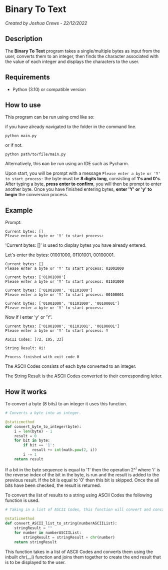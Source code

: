 # Binary To Text
*Created by Joshua Crews - 22/12/2022*

## Description
The **Binary To Text** program takes a single/multiple bytes as input from the user,
converts them to an integer, then finds the character associated with the value of each integer and displays the characters to the user.

## Requirements
* Python (3.10) or compatible version

## How to use
This program can be run using cmd like so:

if you have already navigated to the folder in the command line.

``` commandline
python main.py
``` 

or if not.

``` commandline
python path/to/file/main.py
``` 

Alternatively, this **c**an be run using an IDE such as Pycharm.

Upon start, you will be prompt with a message ```Please enter a byte or 'Y' to start process:```
the byte must be **8 digits long**, consisting of **1's and 0's**. After typing a byte, **press enter to
confirm**, you will then be prompt to enter another byte. Once you have finished entering bytes,
**enter 'Y' or 'y' to begin** the conversion process. 

## Example

Prompt:
``` commandline
Current bytes: []
Please enter a byte or 'Y' to start process: 
```

'Current bytes: []' is used to display bytes you have already entered.

Let's enter the bytes: 01001000, 01101001, 00100001.
``` commandline
Current bytes: []
Please enter a byte or 'Y' to start process: 01001000

Current bytes: ['01001000']
Please enter a byte or 'Y' to start process: 01101000

Current bytes: ['01001000', '01101000']
Please enter a byte or 'Y' to start process: 00100001

Current bytes: ['01001000', '01101000', '00100001']
Please enter a byte or 'Y' to start process: 
```

Now if I enter 'y' or 'Y'.

``` commandline
Current bytes: ['01001000', '01101001', '00100001']
Please enter a byte or 'Y' to start process: Y

ASCII Codes: [72, 105, 33]

String Result: Hi!

Process finished with exit code 0
```

The ASCII Codes consists of each byte converted to an integer.

The String Result is the ASCII Codes converted to their corresponding letter.


## How it works

To convert a byte (8 bits) to an integer it uses this function.

``` python
# Converts a byte into an integer.

@staticmethod
def convert_byte_to_integer(byte):
    i = len(byte) - 1
    result = 0
    for bit in byte:
        if bit == '1':
            result += int(math.pow(2, i))
        i -= 1
    return result
```

If a bit in the byte sequence is equal to '1' then the operation 2^<sup>i</sup> where 'i' 
is the reverse index of the bit in the byte, is run and the result is added to the previous result. 
If the bit is equal to '0' then this bit is skipped. Once the all bits have been checked, the
result is returned.

To convert the list of results to a string using ASCII Codes the following function is used.

``` python
# Taking in a list of ASCII Codes, this function will convert and concatenate all of them into a string.

@staticmethod
def convert_ASCII_list_to_string(numberASCIIList):
    stringResult = ""
    for number in numberASCIIList:
        stringResult = stringResult + chr(number)
    return stringResult
```

This function takes in a list of ASCII Codes and converts them using the
inbuilt chr(__i) function and joins them together to create the end result
that is to  be displayed to the user.


